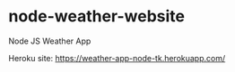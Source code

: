# node-weather-website
Node JS Weather App 

Heroku site: https://weather-app-node-tk.herokuapp.com/

